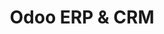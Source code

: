---
draft: false
title: Odoo ERP & CRM
content:
  id: odoo
  name: Odoo ERP & CRM
  logo: /images/applications/crm-erp/odoo/logo.png
  website: https://www.odoo.com/
  iframe_website: /website-iframe/applications/crm-erp/odoo
  dashboardImage: /images/applications/crm-erp/odoo/screenshot-1.jpg
  short_description: Odoo is a suite of web-based, open-source business apps.
  description: "Odoo's suite of open-source business apps covers a wide range of needs, including CRM, e-commerce, accounting, inventory, billing, point of sale and project management. It is very easy to use and fully integrated."
  features:
    - title: No more painful integrations
      description: "If you have individual software solutions that work but don't talk to each other, you are probably entering things more than once and missing a comprehensive overview of what's going on. Between the Odoo apps and the tens of thousands of Community apps, there is something to help address all of your business needs in a single, cost-effective, modular solution."
    - title: Apps that work together seamlessly
      description: "Centralized, online, accessible from anywhere with any device, the Odoo apps work seamlessly together, giving you the ability to automate and track everything you do. Odoo's open-source development model means that thousands of developers and business experts have built the world's largest ecosystem of fully integrated business apps."
    - title: Boosting efficiency
      description: A fully integrated ERP system can increase the productivity and efficiency of trading businesses. It reduces the time spent by individual departments on daily business operations. In addition, it improves employee efficiency by minimizing the manual monitoring of tasks.
    - title: Increased workflow transparency
      description: Since the integrated ERP system has centralized data, tasks and workflows are highly visualized. For instance, if the ERP system is integrated with the project management tool, employees can easily view the tasks of their colleagues. Transparency in the workflow of an enterprise leads to better productivity and relationship management.
  screenshots:
    - /images/applications/crm-erp/odoo/screenshot-1.jpg
    - /images/applications/crm-erp/odoo/screenshot-2.jpg
---